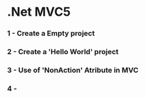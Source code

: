 # .Net MVC5

### 1 - Create a Empty project
### 2 - Create a 'Hello World' project
### 3 - Use of 'NonAction' Atribute in MVC
### 4 -
